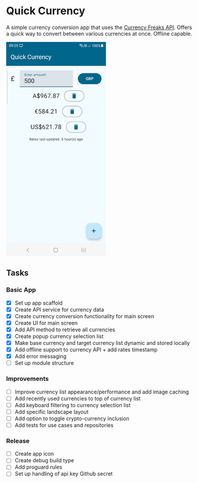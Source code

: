 # Quick Currency

A simple currency conversion app that uses the [Currency Freaks API](https://currencyfreaks.com/). Offers a quick way to 
convert between various currencies at once. Offline capable.

<img src="qcu-screenshot.png" width="270" height="579" alt="Screenshot">

## Tasks

### Basic App
* [x] Set up app scaffold
* [x] Create API service for currency data
* [x] Create currency conversion functionality for main screen
* [x] Create UI for main screen
* [x] Add API method to retrieve all currencies
* [x] Create popup currency selection list
* [x] Make base currency and target currency list dynamic and stored locally
* [x] Add offline support to currency API + add rates timestamp
* [x] Add error messaging
* [ ] Set up module structure

### Improvements
* [ ] Improve currency list appearance/performance and add image caching
* [ ] Add recently used currencies to top of currency list
* [ ] Add keyboard filtering to currency selection list
* [ ] Add specific landscape layout
* [ ] Add option to toggle crypto-currency inclusion
* [ ] Add tests for use cases and repositories

### Release
* [ ] Create app icon
* [ ] Create debug build type
* [ ] Add proguard rules
* [ ] Set up handling of api key Github secret
